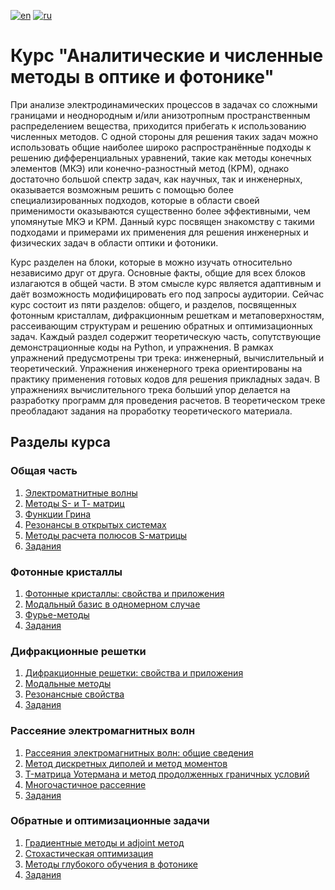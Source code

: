 [![en](https://img.shields.io/badge/lang-EN-blue.svg)](https://github.com/aashcher/ANMOP/blob/main/README.md)
[![ru](https://img.shields.io/badge/lang-RU-green.svg)](https://github.com/aashcher/ANMOP/blob/main/README.ru.md)

# Курс "Аналитические и численные методы в оптике и фотонике"

При анализе электродинамических процессов в задачах со сложными границами и неоднородным и/или анизотропным пространственным распределением вещества, приходится прибегать к использованию численных методов. С одной стороны для решения таких задач можно использовать общие наиболее широко распространённые подходы к решению дифференциальных уравнений, такие как методы конечных элементов (МКЭ) или конечно-разностный метод (КРМ), однако достаточно большой спектр задач, как научных, так и инженерных, оказывается возможным решить с помощью более специализированных подходов, которые в области своей применимости оказываются существенно более эффективными, чем упомянутые МКЭ и КРМ. Данный курс посвящен знакомству с такими подходами и примерами их применения для решения инженерных и физических задач в области оптики и фотоники.

Курс разделен на блоки, которые в можно изучать относительно независимо друг от друга. Основные факты, общие для всех блоков излагаются в общей части. В этом смысле курс является адаптивным и даёт возможность модифицировать его под запросы аудитории. Сейчас курс состоит из пяти разделов: общего, и разделов, посвященных фотонным кристаллам, дифракционным решеткам и метаповерхностям, рассеивающим структурам и решению обратных и оптимизационных задач. Каждый раздел содержит теоретическую часть, сопутствующие демонстрационные коды на Python, и упражнения. В рамках упражнений предусмотрены три трека: инженерный, вычислительный и теоретический. Упражнения инженерного трека ориентированы на практику применения готовых кодов для решения прикладных задач. В упражнениях вычислительного трека больший упор делается на разработку программ для проведения расчетов. В теоретическом треке преобладают задания на проработку теоретического материала.

## Разделы курса

### Общая часть

1. [Электроматнитные волны](https://nbviewer.org/github/aashcher/ANMOP/blob/main/nb_ru/Общая%20часть%201.%20Электромагнитные%20волны.ipynb)
2. [Методы S- и Т- матриц](https://nbviewer.org/github/aashcher/ANMOP/blob/main/nb_ru/Общая%20часть%202.%20Методы%20S-%20и%20Т-матриц.ipynb)
3. [Функции Грина](https://nbviewer.org/github/aashcher/ANMOP/blob/main/nb_ru/Общая%20часть%203.%20Функции%20Грина%20уравнения%20Гельмгольца.ipynb)
4. [Резонансы в открытых системах](https://nbviewer.org/github/aashcher/ANMOP/blob/main/nb_ru/Общая%20часть%204.%20Резонансы%20в%20открытых%20системах.ipynb)
5. [Методы расчета полюсов S-матрицы](https://nbviewer.org/github/aashcher/ANMOP/blob/main/nb_ru/Общая%20часть%205.%20Методы%20расчета%20полюсов%20и%20нулей.ipynb)
6. [Задания](https://nbviewer.org/github/aashcher/ANMOP/blob/main/nb_ru/Общая%20часть.%20Задания.ipynb)

### Фотонные кристаллы

1. [Фотонные кристаллы: свойства и приложения](https://nbviewer.org/github/aashcher/ANMOP/blob/main/nb_ru/Фотонные%20кристаллы%201.%20Общие%20свойства%20и%20приложения.ipynb)
3. [Модальный базис в одномерном случае](https://nbviewer.org/github/aashcher/ANMOP/blob/main/nb_ru/Фотонные%20кристаллы%202.%20Модальный%20базис%20в%20одномерном%20случае.ipynb)
4. [Фурье-методы](https://nbviewer.org/github/aashcher/ANMOP/blob/main/nb_ru/Фотонные%20кристаллы%203.%20Фурье-метод.ipynb)
5. [Задания](https://nbviewer.org/github/aashcher/ANMOP/blob/main/nb_ru/Фотонные%20кристаллы.%20Задания.ipynb)

### Дифракционные решетки

1. [Дифракционные решетки: свойства и приложения](https://nbviewer.org/github/aashcher/ANMOP/blob/main/nb_ru/Дифракционные%20решетки%201.%20Общие%20свойства%20и%20приложения.ipynb)
2. [Модальные методы](https://nbviewer.org/github/aashcher/ANMOP/blob/main/nb_ru/Дифракционные%20решетки%202.%20Модальные%20методы.ipynb)
3. [Резонансные свойства](https://nbviewer.org/github/aashcher/ANMOP/blob/main/nb_ru/Дифракционные%20решетки%203.%20Резонансные%20свойства.ipynb)
4. [Задания](https://nbviewer.org/github/aashcher/ANMOP/blob/main/nb_ru/Дифракционные%20решетки.%20Задания.ipynb)

### Рассеяние электромагнитных волн

1. [Рассеяния электромагнитных волн: общие сведения](https://nbviewer.org/github/aashcher/ANMOP/blob/main/nb_ru/Рассеяниие%20электромагнитных%20волн%201.%20Общие%20сведения.ipynb)
2. [Метод дискретных диполей и метод моментов](https://nbviewer.org/github/aashcher/ANMOP/blob/main/nb_ru/Рассеяниие%20электромагнитных%20волн%202.%20Метод%20дискретных%20диполей%20и%20метод%20моментов.ipynb)
3. [T-матрица Уотермана и метод продолженных граничных условий](https://nbviewer.org/github/aashcher/ANMOP/blob/main/nb_ru/Рассеяниие%20электромагнитных%20волн%203.%20Т-матрица%20Уотермана%20и%20метод%20продолжнных%20граничных%20условий.ipynb)
4. [Многочастичное рассеяние](https://nbviewer.org/github/aashcher/ANMOP/blob/main/nb_ru/Рассеяниие%20электромагнитных%20волн%204.%20Многочастичное%20рассеяние.ipynb)
5. [Задания](https://nbviewer.org/github/aashcher/ANMOP/blob/main/nb_ru/Рассеяниие%20электромагнитных%20волн.%20Задания.ipynb)

### Обратные и оптимизационные задачи

1. [Градиентные методы и adjoint метод](https://nbviewer.org/github/aashcher/ANMOP/blob/main/nb_ru/Обратные%20и%20оптимизационные%20задачи%201.%20Методы%20градиентного%20спуска.ipynb)
2. [Стохастическая оптимизация](https://nbviewer.org/github/aashcher/ANMOP/blob/main/nb_ru/Обратные%20и%20оптимизационные%20задачи%202.%20Методы%20стохастической%20оптимизации.ipynb)
3. [Методы глубокого обучения в фотонике](https://nbviewer.org/github/aashcher/ANMOP/blob/main/nb_ru/Обратные%20и%20оптимизационные%20задачи%203.%20Методы%20глубокого%20обучения.ipynb)
4. [Задания](https://nbviewer.org/github/aashcher/ANMOP/blob/main/nb_ru/Обратные%20и%20оптимизационные%20задачи.%20Задания.ipynb)
